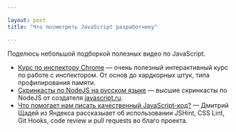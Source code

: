```yaml
---

layout: post
title: "Что посмотреть JavaScript разработчику"

---
```


Поделюсь небольшой подборкой полезных видео по JavaScript.

*	[Курс по инспектору Chrome][0] — 
  очень полезный интерактивный курс по работе с инспектором. От основ 
  до хардкорных штук, типа профилирования памяти.
*	[Скринкасты по NodeJS на русском языке][1] — высшие скринкасты по NodeJS 
  от создателя [javascript.ru][2].
*	[Что помогает нам писать качественный JavaScript-код?][3] — 
  Дмитрий Щадей из Яндекса рассказыает об использовании JSHint, CSS Lint, 
  Git Hooks, code review и pull requests во благо проекта.

[0]: http://discover-devtools.codeschool.com/
[1]: http://learn.javascript.ru/nodejs-screencast
[2]: http://javascript.ru
[3]: http://video.yandex.ru/users/ya-events/view/1233/?cauthor=ya-events&cid=90